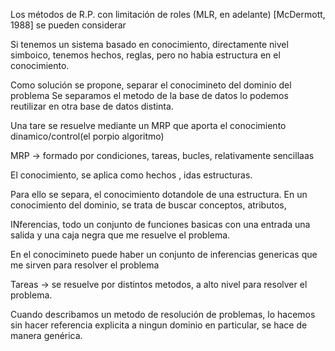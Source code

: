 

Los métodos de R.P. con limitación de roles (MLR, en adelante) [McDermott, 1988] se pueden considerar



Si tenemos un sistema basado en conocimiento, directamente  nivel simboico, tenemos hechos, reglas, pero no habia estructura en el conocimiento.

Como solución se propone, separar el conocimineto del dominio del problema
Se separamos el metodo de la base de datos lo podemos reutilizar en otra base de datos distinta.

Una tare se resuelve mediante un MRP que aporta el conocimiento dinamico/control(el porpio algoritmo)

MRP -> formado por condiciones, tareas, bucles, relativamente sencillaas

El conocimiento, se aplica como hechos , idas estructuras.

Para ello se separa, el conocimiento dotandole de una estructura. En un conocimiento del dominio, se trata de buscar conceptos, atributos,

INferencias, todo un conjunto de funciones basicas con una entrada una salida y una caja negra que me resuelve el problema.

En el conocimineto puede haber un conjunto de inferencias genericas que me sirven para resolver el problema


Tareas -> se resuelve por distintos metodos, a alto nivel para resolver el problema.


Cuando describamos un metodo de resolución de problemas, lo hacemos sin hacer referencia explicita a ningun dominio en particular, se hace de manera genérica.



